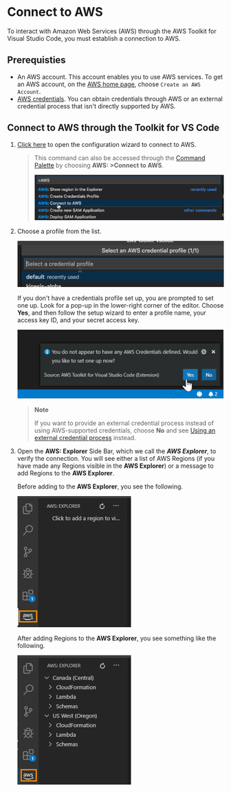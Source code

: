 # Connect to AWS

To interact with Amazon Web Services \(AWS\) through the AWS Toolkit for Visual Studio Code, you must establish a connection to AWS\.

## Prerequisties

-   An AWS account. This account enables you to use AWS services. To get an AWS account, on the [AWS home page](https://aws.amazon.com), choose `Create an AWS Account`.
-   [AWS credentials](https://docs.aws.amazon.com/toolkit-for-vscode/latest/userguide/obtain-credentials.html). You can obtain credentials through AWS or an external credential process that isn't directly supported by AWS.

## Connect to AWS through the Toolkit for VS Code

1. [Click here](command:aws.login) to open the configuration wizard to connect to AWS.

    > This command can also be accessed through the [Command Palette](https://docs.aws.amazon.com/toolkit-for-vscode/latest/userguide/toolkit-navigation.html#command-locations) by choosing **AWS: >Connect to AWS**\.
    >
    > ![AWS Toolkit Command palette, Connect to AWS](./images/aws-toolkit-commandpalette.png)

2. Choose a profile from the list\.

    ![AWS Toolkit command palette choose profile window](./images/aws-toolkit-choose-profile.png)

    If you don't have a credentials profile set up, you are prompted to set one up\. Look for a pop\-up in the lower\-right corner of the editor\. Choose **Yes**, and then follow the setup wizard to enter a profile name, your access key ID, and your secret access key\.

    ![AWS Toolkit setup profile prompt.](./images/aws-toolkit-cred-prompt.png)

    > **Note**
    >
    > If you want to provide an external credential process instead of using AWS\-supported credentials, choose **No** and see [Using an external credential process](https://docs.aws.amazon.com/toolkit-for-vscode/latest/userguide/external-credential-process.html) instead\.

3. Open the **AWS: Explorer** Side Bar, which we call the **_AWS Explorer_**, to verify the connection\. You will see either a list of AWS Regions \(if you have made any Regions visible in the **AWS Explorer**\) or a message to add Regions to the **AWS Explorer**\.

    Before adding to the **AWS Explorer**, you see the following\.

    ![AWS Explorer without Regions](./images/aws-explorer-no-regions.png)

    After adding Regions to the **AWS Explorer**, you see something like the following\.

    ![AWS Explorer with regions](./images/aws-explorer-with-regions.png)
